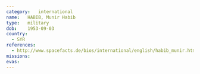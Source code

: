 ```yaml
---
category:	international
name:	HABIB, Munir Habib
type:	military
dob:	1953-09-03
country:
  - SYR
references:
  - http://www.spacefacts.de/bios/international/english/habib_munir.htm
missions:
evas:
---
```

